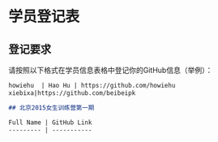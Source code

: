 # 学员登记表

## 登记要求

请按照以下格式在学员信息表格中登记你的GitHub信息（举例）：

```markdown
howiehu  | Hao Hu | https://github.com/howiehu
xiebixa|https://github.com/beibeipk

## 北京2015女生训练营第一期

Full Name | GitHub Link 
--------- | -----------
